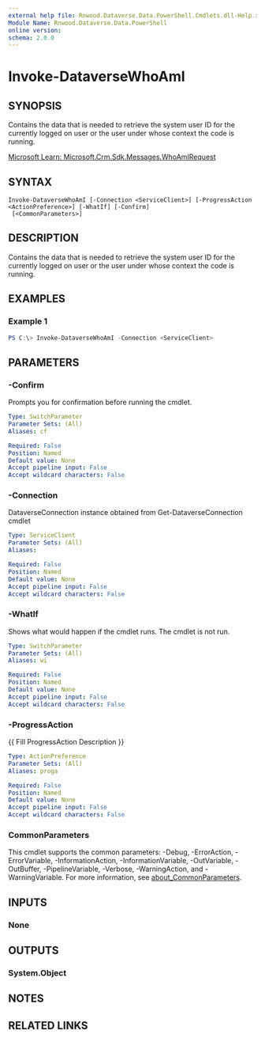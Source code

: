 ```yaml
---
external help file: Rnwood.Dataverse.Data.PowerShell.Cmdlets.dll-Help.xml
Module Name: Rnwood.Dataverse.Data.PowerShell
online version:
schema: 2.0.0
---
```


# Invoke-DataverseWhoAmI

## SYNOPSIS
Contains the data that is needed to retrieve the system user ID for the currently logged on user or the user under whose context the code is running.

[Microsoft Learn: Microsoft.Crm.Sdk.Messages.WhoAmIRequest](https://learn.microsoft.com/en-us/dotnet/api/microsoft.crm.sdk.messages.WhoAmIRequest?view=dataverse-sdk-latest)

## SYNTAX

```
Invoke-DataverseWhoAmI [-Connection <ServiceClient>] [-ProgressAction <ActionPreference>] [-WhatIf] [-Confirm]
 [<CommonParameters>]
```

## DESCRIPTION
Contains the data that is needed to retrieve the system user ID for the currently logged on user or the user under whose context the code is running.

## EXAMPLES

### Example 1
```powershell
PS C:\> Invoke-DataverseWhoAmI -Connection <ServiceClient>
```

## PARAMETERS

### -Confirm
Prompts you for confirmation before running the cmdlet.

```yaml
Type: SwitchParameter
Parameter Sets: (All)
Aliases: cf

Required: False
Position: Named
Default value: None
Accept pipeline input: False
Accept wildcard characters: False
```

### -Connection
DataverseConnection instance obtained from Get-DataverseConnection cmdlet

```yaml
Type: ServiceClient
Parameter Sets: (All)
Aliases:

Required: False
Position: Named
Default value: None
Accept pipeline input: False
Accept wildcard characters: False
```

### -WhatIf
Shows what would happen if the cmdlet runs. The cmdlet is not run.

```yaml
Type: SwitchParameter
Parameter Sets: (All)
Aliases: wi

Required: False
Position: Named
Default value: None
Accept pipeline input: False
Accept wildcard characters: False
```

### -ProgressAction
{{ Fill ProgressAction Description }}

```yaml
Type: ActionPreference
Parameter Sets: (All)
Aliases: proga

Required: False
Position: Named
Default value: None
Accept pipeline input: False
Accept wildcard characters: False
```

### CommonParameters
This cmdlet supports the common parameters: -Debug, -ErrorAction, -ErrorVariable, -InformationAction, -InformationVariable, -OutVariable, -OutBuffer, -PipelineVariable, -Verbose, -WarningAction, and -WarningVariable. For more information, see [about_CommonParameters](http://go.microsoft.com/fwlink/?LinkID=113216).

## INPUTS

### None
## OUTPUTS

### System.Object
## NOTES

## RELATED LINKS

